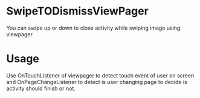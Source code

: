 # SwipeTODismissViewPager
You can swipe up or down to close activity while swiping image using viewpager

# Usage 
Use OnTouchListener of viewpager to detect touch event of user on screen and OnPageChangeListener to detect is user changing page to decide is activity should finish or not. 
